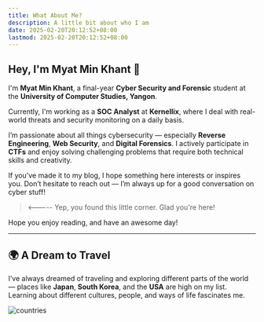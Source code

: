 ```yaml
---
title: What About Me?
description: A little bit about who I am
date: 2025-02-20T20:12:52+08:00
lastmod: 2025-02-20T20:12:52+08:00
---
```


## Hey, I'm Myat Min Khant 👋

I'm **Myat Min Khant**, a final-year **Cyber Security and Forensic** student at the **University of Computer Studies, Yangon**.

Currently, I'm working as a **SOC Analyst** at **Kernellix**, where I deal with real-world threats and security monitoring on a daily basis.

I’m passionate about all things cybersecurity — especially **Reverse Engineering**, **Web Security**, and **Digital Forensics**. I actively participate in **CTFs** and enjoy solving challenging problems that require both technical skills and creativity.

If you’ve made it to my blog, I hope something here interests or inspires you. Don’t hesitate to reach out — I’m always up for a good conversation on cyber stuff!

> <----- Yep, you found this little corner. Glad you're here!

Hope you enjoy reading, and have an awesome day!

---

## 🌍 A Dream to Travel

I’ve always dreamed of traveling and exploring different parts of the world — places like **Japan**, **South Korea**, and the **USA** are high on my list. Learning about different cultures, people, and ways of life fascinates me.

![countries](/images/countries.png)
